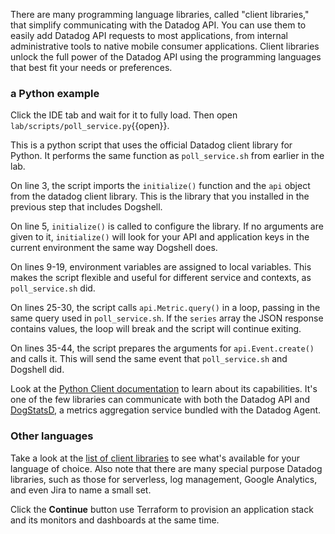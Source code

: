 There are many programming language libraries, called "client libraries," that simplify communicating with the Datadog API. You can use them to easily add Datadog API requests to most applications, from internal administrative tools to native mobile consumer applications. Client libraries unlock the full power of the Datadog API using the programming languages that best fit your needs or preferences.

### a Python example
Click the IDE tab and wait for it to fully load. Then open `lab/scripts/poll_service.py`{{open}}.

This is a python script that uses the official Datadog client library for Python. It performs the same function as `poll_service.sh` from earlier in the lab. 

On line 3, the script imports the `initialize()` function and the `api` object from the datadog client library. This is the library that you installed in the previous step that includes Dogshell.

On line 5, `initialize()` is called to configure the library. If no arguments are given to it, `initialize()` will look for your API and application keys in the current environment the same way Dogshell does.

On lines 9-19, environment variables are assigned to local variables. This makes the script flexible and useful for different service and contexts, as `poll_service.sh` did.

On lines 25-30, the script calls `api.Metric.query()` in a loop, passing in the same query used in `poll_service.sh`. If the `series` array the JSON response contains values, the loop will break and the script will continue exiting.

On lines 35-44, the script prepares the arguments for `api.Event.create()` and calls it. This will send the same event that `poll_service.sh` and Dogshell did. 

Look at the [Python Client documentation](https://datadogpy.readthedocs.io/en/latest/) to learn about its capabilities. It's one of the few libraries can communicate with both the Datadog API and [DogStatsD](https://docs.datadoghq.com/developers/dogstatsd), a metrics aggregation service bundled with the Datadog Agent. 

### Other languages
Take a look at the [list of client libraries](https://docs.datadoghq.com/developers/libraries/) to see what's available for your language of choice. Also note that there are many special purpose Datadog libraries, such as those for serverless, log management, Google Analytics, and even Jira to name a small set. 

Click the **Continue** button use Terraform to provision an application stack and its monitors and dashboards at the same time.
